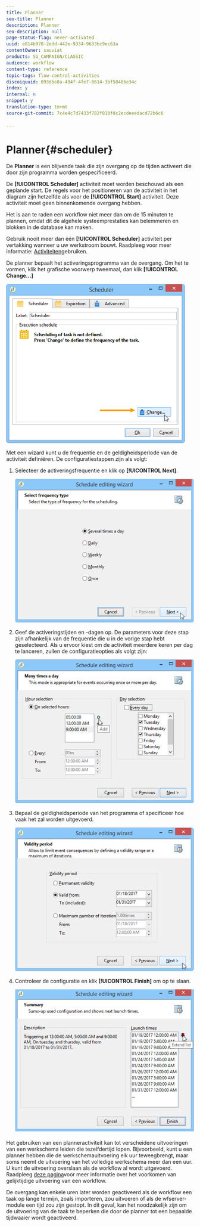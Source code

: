 ```yaml
---
title: Planner
seo-title: Planner
description: Planner
seo-description: null
page-status-flag: never-activated
uuid: e814b978-2edd-442e-9334-9633bc9ec63a
contentOwner: sauviat
products: SG_CAMPAIGN/CLASSIC
audience: workflow
content-type: reference
topic-tags: flow-control-activities
discoiquuid: 093dbe8a-494f-4fe7-8614-3bf58486e34c
index: y
internal: n
snippet: y
translation-type: tm+mt
source-git-commit: 7c4e4c7d7433f782f810fdc2ecdeeedacd72b6c6

---
```



# Planner{#scheduler}

De **Planner** is een blijvende taak die zijn overgang op de tijden activeert die door zijn programma worden gespecificeerd.

De **[!UICONTROL Scheduler]** activiteit moet worden beschouwd als een geplande start. De regels voor het positioneren van de activiteit in het diagram zijn hetzelfde als voor de **[!UICONTROL Start]** activiteit. Deze activiteit moet geen binnenkomende overgang hebben.

Het is aan te raden een workflow niet meer dan om de 15 minuten te plannen, omdat dit de algehele systeemprestaties kan belemmeren en blokken in de database kan maken.

Gebruik nooit meer dan één **[!UICONTROL Scheduler]** activiteit per vertakking wanneer u uw werkstroom bouwt. Raadpleeg voor meer informatie: [Activiteiten](../../workflow/using/workflow-best-practices.md#using-activities)gebruiken.

De planner bepaalt het activeringsprogramma van de overgang. Om het te vormen, klik het grafische voorwerp tweemaal, dan klik **[!UICONTROL Change...]**

![](assets/s_user_segmentation_scheduler.png)

Met een wizard kunt u de frequentie en de geldigheidsperiode van de activiteit definiëren. De configuratiestappen zijn als volgt:

1. Selecteer de activeringsfrequentie en klik op **[!UICONTROL Next]**.

   ![](assets/s_user_segmentation_scheduler2.png)

1. Geef de activeringstijden en -dagen op. De parameters voor deze stap zijn afhankelijk van de frequentie die u in de vorige stap hebt geselecteerd. Als u ervoor kiest om de activiteit meerdere keren per dag te lanceren, zullen de configuratieopties als volgt zijn:

   ![](assets/s_user_segmentation_scheduler3.png)

1. Bepaal de geldigheidsperiode van het programma of specificeer hoe vaak het zal worden uitgevoerd.

   ![](assets/s_user_segmentation_scheduler4.png)

1. Controleer de configuratie en klik **[!UICONTROL Finish]** om op te slaan.

   ![](assets/s_user_segmentation_scheduler5.png)

Het gebruiken van een planneractiviteit kan tot verscheidene uitvoeringen van een werkschema leiden die tezelfdertijd lopen. Bijvoorbeeld, kunt u een planner hebben die de werkschemauitvoering elk uur teweegbrengt, maar soms neemt de uitvoering van het volledige werkschema meer dan een uur. U kunt de uitvoering overslaan als de workflow al wordt uitgevoerd. Raadpleeg [deze pagina](../../workflow/using/monitoring-workflow-execution.md#preventing-simultaneous-multiple-execution)voor meer informatie over het voorkomen van gelijktijdige uitvoering van een workflow.

De overgang kan enkele uren later worden geactiveerd als de workflow een taak op lange termijn, zoals importeren, zou uitvoeren of als de wfserver-module een tijd zou zijn gestopt. In dit geval, kan het noodzakelijk zijn om de uitvoering van de taak te beperken die door de planner tot een bepaalde tijdwaaier wordt geactiveerd.
